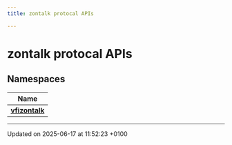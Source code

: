 ```yaml
---
title: zontalk protocal APIs

---
```


# zontalk protocal APIs



## Namespaces

| Name           |
| -------------- |
| **[vfizontalk](namespacevfizontalk.md)**  |






-------------------------------

Updated on 2025-06-17 at 11:52:23 +0100